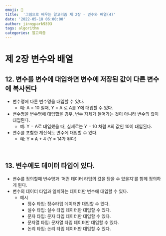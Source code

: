 ```yaml
---
emoji: 🤖
title:  '그림으로 배우는 알고리즘 제 2장 - 변수와 배열(4)'
date: '2022-05-18 06:00:00'
author: jinnypark9393
tags: algorithm
categories: 알고리즘
---
```


# 제 2장 변수와 배열

## 12. 변수를 변수에 대입하면 변수에 저장된 값이 다른 변수에 복사된다

- 변수명에 다른 변수명을 대입할 수 있다.
    - 예: A = 10 일때, Y = A 로 A를 Y에 대입할 수 있다.
- 변수명을 변수명에 대입했을 경우, 변수 자체가 들어가는 것이 아니라 변수의 값이 대입된다.
    - 예: Y = A로 대입했을 때, 실제로는 Y = 10 처럼 A의 값인 10이 대입된다.
- 변수를 포함한 계산식도 변수에 대입할 수 있다.
    - 예: Y = A + 4 (Y = 14가 된다)

<br/>

## 13. 변수에도 데이터 타입이 있다.

- 변수를 정의할때 변수명과 ‘어떤 데이터 타입의 값을 담을 수 있을지’를 함께 정의하게 된다.
- 변수의 데이터 타입과 일치하는 데이터만 변수에 대입할 수 있다.
    - 예시
        - 정수 타입: 정수타입 데이터만 대입할 수 있다.
        - 실수 타입: 실수 타입 데이터만 대입할 수 있다.
        - 문자 타입: 문자 타입 데이터만 대입할 수 있다.
        - 문자열 타입: 문자열 타입 데이터만 대입할 수 있다.
        - 논리 타입: 논리 타입 데이터만 대입할 수 있다.
  
<br/>